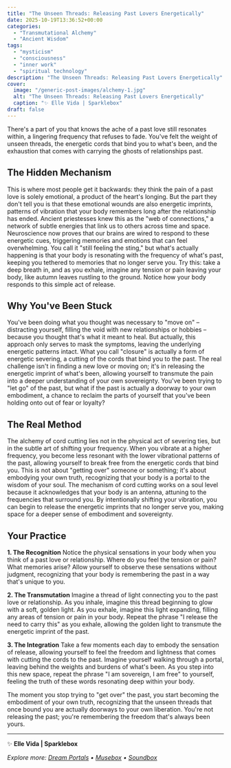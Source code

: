 ```yaml
---
title: "The Unseen Threads: Releasing Past Lovers Energetically"
date: 2025-10-19T13:36:52+00:00
categories:
  - "Transmutational Alchemy"
  - "Ancient Wisdom"
tags:
  - "mysticism"
  - "consciousness"
  - "inner work"
  - "spiritual technology"
description: "The Unseen Threads: Releasing Past Lovers Energetically"
cover:
  image: "/generic-post-images/alchemy-1.jpg"
  alt: "The Unseen Threads: Releasing Past Lovers Energetically"
  caption: "✨ Elle Vida | Sparklebox"
draft: false
---
```


There's a part of you that knows the ache of a past love still resonates within, a lingering frequency that refuses to fade. You've felt the weight of unseen threads, the energetic cords that bind you to what's been, and the exhaustion that comes with carrying the ghosts of relationships past.

## The Hidden Mechanism

This is where most people get it backwards: they think the pain of a past love is solely emotional, a product of the heart's longing. But the part they don't tell you is that these emotional wounds are also energetic imprints, patterns of vibration that your body remembers long after the relationship has ended. Ancient priestesses knew this as the "web of connections," a network of subtle energies that link us to others across time and space. Neuroscience now proves that our brains are wired to respond to these energetic cues, triggering memories and emotions that can feel overwhelming. You call it "still feeling the sting," but what's actually happening is that your body is resonating with the frequency of what's past, keeping you tethered to memories that no longer serve you. Try this: take a deep breath in, and as you exhale, imagine any tension or pain leaving your body, like autumn leaves rustling to the ground. Notice how your body responds to this simple act of release.

## Why You've Been Stuck

You've been doing what you thought was necessary to "move on" – distracting yourself, filling the void with new relationships or hobbies – because you thought that's what it meant to heal. But actually, this approach only serves to mask the symptoms, leaving the underlying energetic patterns intact. What you call "closure" is actually a form of energetic severing, a cutting of the cords that bind you to the past. The real challenge isn't in finding a new love or moving on; it's in releasing the energetic imprint of what's been, allowing yourself to transmute the pain into a deeper understanding of your own sovereignty. You've been trying to "let go" of the past, but what if the past is actually a doorway to your own embodiment, a chance to reclaim the parts of yourself that you've been holding onto out of fear or loyalty?

## The Real Method

The alchemy of cord cutting lies not in the physical act of severing ties, but in the subtle art of shifting your frequency. When you vibrate at a higher frequency, you become less resonant with the lower vibrational patterns of the past, allowing yourself to break free from the energetic cords that bind you. This is not about "getting over" someone or something; it's about embodying your own truth, recognizing that your body is a portal to the wisdom of your soul. The mechanism of cord cutting works on a soul level because it acknowledges that your body is an antenna, attuning to the frequencies that surround you. By intentionally shifting your vibration, you can begin to release the energetic imprints that no longer serve you, making space for a deeper sense of embodiment and sovereignty.

## Your Practice

**1. The Recognition**
Notice the physical sensations in your body when you think of a past love or relationship. Where do you feel the tension or pain? What memories arise? Allow yourself to observe these sensations without judgment, recognizing that your body is remembering the past in a way that's unique to you.

**2. The Transmutation**
Imagine a thread of light connecting you to the past love or relationship. As you inhale, imagine this thread beginning to glow with a soft, golden light. As you exhale, imagine this light expanding, filling any areas of tension or pain in your body. Repeat the phrase "I release the need to carry this" as you exhale, allowing the golden light to transmute the energetic imprint of the past.

**3. The Integration**
Take a few moments each day to embody the sensation of release, allowing yourself to feel the freedom and lightness that comes with cutting the cords to the past. Imagine yourself walking through a portal, leaving behind the weights and burdens of what's been. As you step into this new space, repeat the phrase "I am sovereign, I am free" to yourself, feeling the truth of these words resonating deep within your body.

The moment you stop trying to "get over" the past, you start becoming the embodiment of your own truth, recognizing that the unseen threads that once bound you are actually doorways to your own liberation. You're not releasing the past; you're remembering the freedom that's always been yours.

---

✨ **Elle Vida | Sparklebox**

*Explore more: [Dream Portals](/the-dreamtoolkit/) • [Musebox](/musebox-dreams/) • [Soundbox](/soundbox/)*
